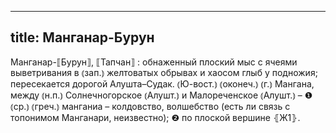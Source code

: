 
---
title: Манганар-Бурун
---
Манганар-⟦Бурун⟧, ⟦Тапчан⟧
: обнаженный плоский мыс с ячеями выветривания в ⦅зап.⦆ желтоватых обрывах и хаосом глыб у подножия; пересекается дорогой Алушта–Судак. ⦅Ю-вост.⦆ ⦅оконеч.⦆ ⦅г.⦆ Мангана, между ⦅н.п.⦆ Солнечногорское ⦅Алушт.⦆ и Малореченское ⦅Алушт.⦆ – ❶ ⦅ср.⦆ ⦅греч.⦆ манганиа – колдовство, волшебство (есть ли связь с топонимом Манганари, неизвестно); ❷ по плоской вершине ⦃Ж1⦄.

